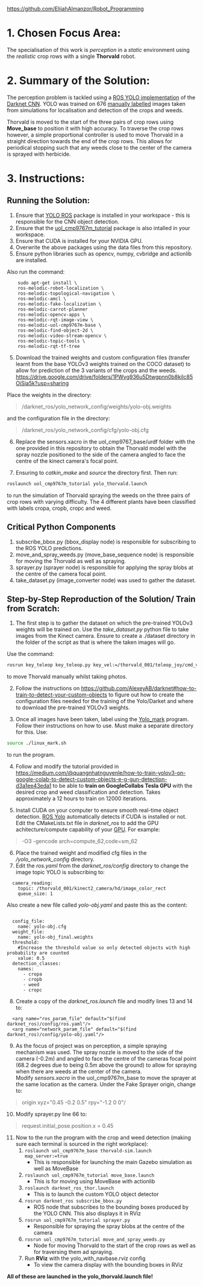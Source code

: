 https://github.com/ElijahAlmanzor/Robot_Programming

# 1. Chosen Focus Area:

The specialisation of this work is *perception* in a *static* environment using the *realistic* crop rows with a single **Thorvald** robot.

# 2. Summary of the Solution:

The perception problem is tackled using a [ROS YOLO implementation](https://github.com/leggedrobotics/darknet_ros) of the [Darknet CNN](https://github.com/AlexeyAB/darknet). YOLO was trained on 676 [manually labelled](https://github.com/AlexeyAB/Yolo_mark) images taken from simulations for localisation and detection of the crops and weeds.

Thorvald is moved to the start of the three pairs of crop rows using **Move_base** to position it with high accuracy. To traverse the crop rows however, a simple proportional controller is used to move Thorvald in a straight direction towards the end of the crop rows. This allows for periodical stopping such that any weeds close to the center of the camera is sprayed with herbicide.

# 3. Instructions:

## Running the Solution:
1. Ensure that [YOLO ROS](https://github.com/leggedrobotics/darknet_ros) package is installed in your workspace - this is responsible for the CNN object detection.
1. Ensure that the [uol_cmp9767m_tutorial](https://github.com/LCAS/CMP9767M/tree/master/uol_cmp9767m_tutorial) package is also intalled in your workspace.
1. Ensure that CUDA is installed for your NVIDIA GPU.
1. Overwrite the above packages using the data files from this repository. 
1. Ensure python libraries such as opencv, numpy, cvbridge and actionlib are installed.

Also run the command:
``` 
    sudo apt-get install \
    ros-melodic-robot-localization \
    ros-melodic-topological-navigation \
    ros-melodic-amcl \
    ros-melodic-fake-localization \
    ros-melodic-carrot-planner
    ros-melodic-opencv-apps \
    ros-melodic-rqt-image-view \
    ros-melodic-uol-cmp9767m-base \
    ros-melodic-find-object-2d \
    ros-melodic-video-stream-opencv \
    ros-melodic-topic-tools \
    ros-melodic-rqt-tf-tree
``` 
5. Download the trained weights and custom configuration files (transfer learnt from the base YOLOv3 weights trained on the COCO dataset) to allow for prediction of the 3 variants of the crops and the weeds.
https://drive.google.com/drive/folders/1PWvg936u5Dtwgpnn0b8kiIc85OiSia5k?usp=sharing


Place the weights in the directory:
> /darknet_ros/yolo_network_config/weights/yolo-obj.weights


and the configuration file in the directory:
> /darknet_ros/yolo_network_config/cfg/yolo-obj.cfg



6. Replace the sensors.xacro in the uol_cmp9767_base/urdf folder with the one provided in this repository to obtain the Thorvald model with the spray nozzle positioned to the side of the camera angled to face the centre of the kinect camera's focal point.


7. Ensuring to *catkin_make* and *source* the directory first.
Then run:
```bash 
roslaunch uol_cmp9767m_tutorial yolo_thorvald.launch 
```
to run the simulation of Thorvald spraying the weeds on the three pairs of crop rows with varying difficulty.
The 4 different plants have been classified with labels cropa, cropb, cropc and weed.

## Critical Python Components
1. subscribe_bbox.py (bbox_display node) is responsible for subscribing to the ROS YOLO predictions.
2. move_and_spray_weeds.py (move_base_sequence node) is responsible for moving the Thorvald as well as spraying.
3. sprayer.py (sprayer node) is responsible for applying the spray blobs at the centre of the camera focal point.
4. take_dataset.py (image_converter node) was used to gather the dataset.


## Step-by-Step Reproduction of the Solution/ Train from Scratch:
1. The first step is to gather the dataset on which the pre-trained YOLOv3 weights will be trained on. Use the *take_dataset.py* python file to take images from the Kinect camera.
Ensure to create a ./dataset directory in the folder of the script as that is where the taken images will go. 

Use the command:
```bash 
rosrun key_teleop key_teleop.py key_vel:=/thorvald_001/teleop_joy/cmd_ve
```
to move Thorvald manually whilst taking photos. 

2. Follow the instructions on https://github.com/AlexeyAB/darknet#how-to-train-to-detect-your-custom-objects to figure out how to create the configuration files needed for the training of the Yolo/Darket and where to download the pre-trained YOLOv3 weights.

3. Once all images have been taken, label using the [Yolo_mark](https://github.com/AlexeyAB/Yolo_mark) program. Follow their instructions on how to use. 
Must make a separate directory for this. 
Use:
```bash
source ./linux_mark.sh
```
 to run the program. 

4. Follow and modify the tutorial provided in https://medium.com/@quangnhatnguyenle/how-to-train-yolov3-on-google-colab-to-detect-custom-objects-e-g-gun-detection-d3a1ee43eda1 to be able to **train on GoogleCollabs Tesla GPU** with the desired crop and weed classification and detection. Takes approximately a 12 hours to train on 12000 iterations.

5. Install CUDA on your computer to ensure smooth real-time object detection. [ROS Yolo](https://github.com/leggedrobotics/darknet_ros) automatically detects if CUDA is installed or not. Edit the CMakeLists.txt file in *darknet_ros* to add the GPU achitecture/compute capability of your [GPU](https://en.wikipedia.org/wiki/CUDA#Supported_GPUs).
For example:
> -O3 -gencode arch=compute_62,code=sm_62

6. Place the trained weight and modified cfg files in the */yolo_network_config* directory.
7. Edit the *ros.yaml* from the *darknet_ros/config* directory to change the image topic YOLO is subscribing to:
```
  camera_reading:
    topic: /thorvald_001/kinect2_camera/hd/image_color_rect
    queue_size: 1
```
Also create a new file called *yolo-obj.yaml* and paste this as the content:
``` yolo_model:

  config_file:
    name: yolo-obj.cfg
  weight_file:
    name: yolo-obj_final.weights
  threshold:
    #Increase the threshold value so only detected objects with high probability are counted
    value: 0.5
  detection_classes:
    names:
      - cropa
      - cropb
      - weed
      - cropc
```
8. Create a copy of the *darknet_ros.launch* file and modify lines 13 and 14 to:
```  <!-- ROS and network parameter files -->
  <arg name="ros_param_file" default="$(find darknet_ros)/config/ros.yaml"/>
  <arg name="network_param_file" default="$(find darknet_ros)/config/yolo-obj.yaml"/>
```
9. As the focus of project was on perception, a simple spraying mechanism was used. The spray nozzle is moved to the side of the camera (-0.2m) and angled to face the centre of the cameras focal point (68.2 degrees due to being 0.5m above the ground) to allow for spraying when there are weeds at the center of the camera.  
Modify *sensors.xacro* in the uol_cmp9767m_base to move the sprayer at the same location as the camera. 
Under the Fake Sprayer origin, change to:


>origin xyz="0.45 -0.2 0.5" rpy="-1.2 0 0"/

10. Modify sprayer.py line 66 to:
>  request.initial_pose.position.x = 0.45

11. Now to the run the program with the crop and weed detection (making sure each terminal is sourced in the right workplace):
    1. ```roslaunch uol_cmp9767m_base thorvald-sim.launch map_server:=true```
        * This is responsible for launching the main Gazebo simulation as well as MoveBase
    2. ```roslaunch uol_cmp9767m_tutorial move_base.launch```
        * This is for moving using MoveBase with actionlib
    3. ```roslaunch darknet_ros_thor.launch```
        * This is to launch the custom YOLO object detector
    4. ```rosrun darknet_ros subscribe_bbox.py```
        * ROS node that subscribes to the bounding boxes produced by the YOLO CNN. This also displays it in RViz
    5. ```rosrun uol_cmp9767m_tutorial sprayer.py```
        * Responsible for spraying the spray blobs at the centre of the camera
    6. ```rosrun uol_cmp9767m_tutorial move_and_spray_weeds.py```
        * Node for moving Thorvald to the start of the crop rows as well as for traversing them ad spraying.
    7. Run **RViz** with the yolo_with_navbase.rviz config
        * To view the camera display with the bounding boxes in RViz

**All of these are launched in the yolo_thorvald.launch file!**
